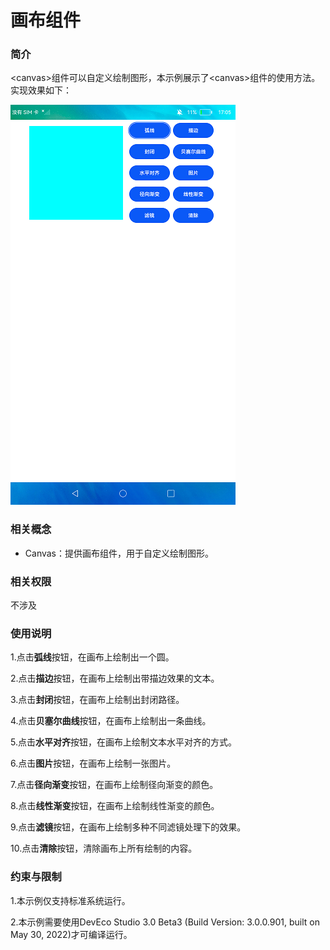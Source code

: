 # 画布组件

### 简介

<canvas\>组件可以自定义绘制图形，本示例展示了<canvas\>组件的使用方法。实现效果如下：

![](screenshots/device/canvas.png)

### 相关概念

-  Canvas：提供画布组件，用于自定义绘制图形。

### 相关权限

不涉及

### 使用说明

1.点击**弧线**按钮，在画布上绘制出一个圆。

2.点击**描边**按钮，在画布上绘制出带描边效果的文本。

3.点击**封闭**按钮，在画布上绘制出封闭路径。

4.点击**贝塞尔曲线**按钮，在画布上绘制出一条曲线。

5.点击**水平对齐**按钮，在画布上绘制文本水平对齐的方式。

6.点击**图片**按钮，在画布上绘制一张图片。

7.点击**径向渐变**按钮，在画布上绘制径向渐变的颜色。

8.点击**线性渐变**按钮，在画布上绘制线性渐变的颜色。

9.点击**滤镜**按钮，在画布上绘制多种不同滤镜处理下的效果。

10.点击**清除**按钮，清除画布上所有绘制的内容。

### 约束与限制

1.本示例仅支持标准系统运行。

2.本示例需要使用DevEco Studio 3.0 Beta3 (Build Version: 3.0.0.901, built on May 30, 2022)才可编译运行。